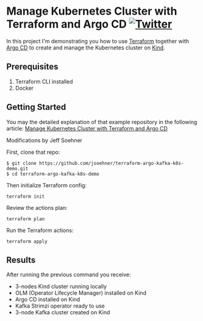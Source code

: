 # Manage Kubernetes Cluster with Terraform and Argo CD [![Twitter](https://img.shields.io/twitter/follow/piotr_minkowski.svg?style=social&logo=twitter&label=Follow%20Me)](https://twitter.com/piotr_minkowski)

In this project I'm demonstrating you how to use [Terraform](https://www.terraform.io/) together with [Argo CD](https://argo-cd.readthedocs.io/en/stable/) to create and manage the Kubernetes cluster on [Kind](https://kind.sigs.k8s.io/).

## Prerequisites
1. Terraform CLI installed
2. Docker

## Getting Started

You may the detailed explanation of that example repository in the following article: [Manage Kubernetes Cluster with Terraform and Argo CD](https://piotrminkowski.com/2022/06/28/manage-kubernetes-cluster-with-terraform-and-argo-cd/)

Modifications by Jeff Soehner

First, clone that repo:
```shell
$ git clone https://github.com/jsoehner/terraform-argo-kafka-k8s-demo.git
$ cd terraform-argo-kafka-k8s-demo
```

Then initialize Terraform config: 
```shell
terraform init
```

Review the actions plan: 
```shell
terraform plan
```

Run the Terraform actions: 
```shell
terraform apply
```

## Results

After running the previous command you receive:
* 3-nodes Kind cluster running locally
* OLM (Operator Lifecycle Manager) installed on Kind
* Argo CD installed on Kind
* Kafka Strimzi operator ready to use
* 3-node Kafka cluster created on Kind
